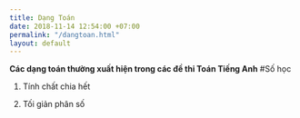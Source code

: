 ```yaml
---
title: Dạng Toán
date: 2018-11-14 12:54:00 +07:00
permalink: "/dangtoan.html"
layout: default
---
```


**Các dạng toán thường xuất hiện trong các đề thi Toán Tiếng Anh**
\#Số học <br>

1. Tính chất chia hết<br>

2. Tối giản phân số